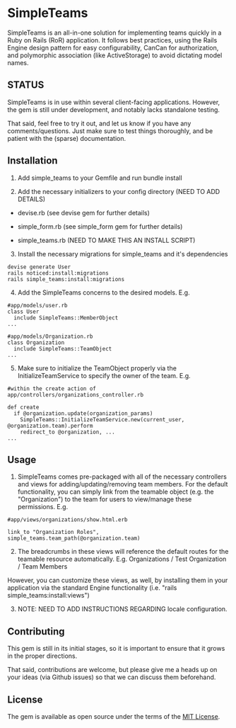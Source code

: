 # SimpleTeams
SimpleTeams is an all-in-one solution for implementing teams quickly in a Ruby on Rails (RoR) application. It follows best practices, using the Rails Engine design pattern for easy configurability, CanCan for authorization, and polymorphic association (like ActiveStorage) to avoid dictating model names.

## STATUS
SimpleTeams is in use within several client-facing applications. However, the gem is still under development, and notably lacks standalone testing.

That said, feel free to try it out, and let us know if you have any comments/questions. Just make sure to test things thoroughly, and be patient with the (sparse) documentation.

## Installation
1. Add simple_teams to your Gemfile and run bundle install

2. Add the necessary initializers to your config directory (NEED TO ADD DETAILS)

- devise.rb (see devise gem for further details)

- simple\_form.rb (see simple_form gem for further details)

- simple\_teams.rb (NEED TO MAKE THIS AN INSTALL SCRIPT)

3. Install the necessary migrations for simple\_teams and it's dependencies

```
devise generate User
rails noticed:install:migrations
rails simple_teams:install:migrations
```

4. Add the SimpleTeams concerns to the desired models. E.g.

```
#app/models/user.rb
class User
  include SimpleTeams::MemberObject
...

#app/models/Organization.rb
class Organization
  include SimpleTeams::TeamObject
...
```

5. Make sure to initialize the TeamObject properly via the InitializeTeamService to specify the owner of the team. E.g.

```
#within the create action of app/controllers/organizations_controller.rb

def create
  if @organization.update(organization_params)
    SimpleTeams::InitializeTeamService.new(current_user, @organization.team).perform
    redirect_to @organization, ...
...
```

## Usage
1. SimpleTeams comes pre-packaged with all of the necessary controllers and views for adding/updating/removing team members. For the default functionality, you can simply link from the teamable object (e.g. the "Organization") to the team for users to view/manage these permissions. E.g.

```
#app/views/organizations/show.html.erb

link_to "Organization Roles", simple_teams.team_path(@organization.team)

```

2. The breadcrumbs in these views will reference the default routes for the teamable resource automatically. E.g.
Organizations / Test Organization / Team Members

However, you can customize these views, as well, by installing them in your application via the standard Engine functionality (i.e. "rails simple\_teams:install:views")

3. NOTE: NEED TO ADD INSTRUCTIONS REGARDING locale configuration.

## Contributing
This gem is still in its initial stages, so it is important to ensure that it grows in the proper directions.

That said, contributions are welcome, but please give me a heads up on your ideas (via Github issues) so that we can discuss them beforehand.

## License
The gem is available as open source under the terms of the [MIT License](https://opensource.org/licenses/MIT).
